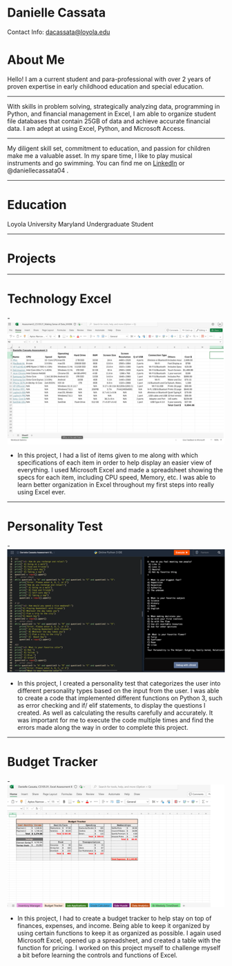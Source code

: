 # Danielle Cassata 
Contact Info: dacassata@loyola.edu
# About Me 
Hello! I am a current student and para-professional with over 2 years of proven expertise in early childhood education and special education. 
***
With skills in problem solving, strategically analyzing data, programming in Python, and financial management in Excel, I am able to organize student file databases that contain 25GB of data and achieve accurate financial data. I am adept at using Excel, Python, and Microsoft Access. 
***
My diligent skill set, commitment to education, and passion for children make me a valuable asset. In my spare time, I like to play musical instruments and go swimming.
You can find me on [LinkedIn](https://www.linkedin.com) or @daniellecassata04 .

***

# Education 
Loyola University Maryland Undergraduate Student

***

# Projects

***

# Technology Excel 

-!["Excel Spreadsheet Image"](Images/Photo-Project1.png)
 - In this project, I had a list of items given to me along with which specifications of each item in order to help display an easier view of everything. I used Microsoft Excel and made a spreadsheet showing the specs for each item, including CPU speed, Memory, etc. I was able to learn better organization in Excel throughout my first steps into really using Excel ever.

***

# Personality Test 
-!["Python3 Code Image"](Images/Photo-Project2.png)
 - In this project, I created a personality test that categorizes the user into different personality types based on the input from the user. I was able to create a code that implemented different functions on Python 3, such as error checking and if/ elif statements, to display the questions I created. As well as calculating the results carefully and accurately. It was important for me to execute the code multiple times and find the errors made along the way in order to complete this project.


***

# Budget Tracker 
 -![Excel Spreadsheet Budget Image](Images/Photo-Project3.png)
 - In this project, I had to create a budget tracker to help stay on top of finances, expenses, and income. Being able to keep it organized by using certain functions to keep it as organized as possible. I again used Microsoft Excel, opened up a spreadsheet, and created a table with the function for pricing. I worked on this project myself to challenge myself a bit before learning the controls and functions of Excel.

